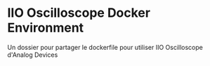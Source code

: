 # IIO Oscilloscope Docker Environment

Un dossier pour partager le dockerfile pour utiliser IIO Oscilloscope d'Analog Devices